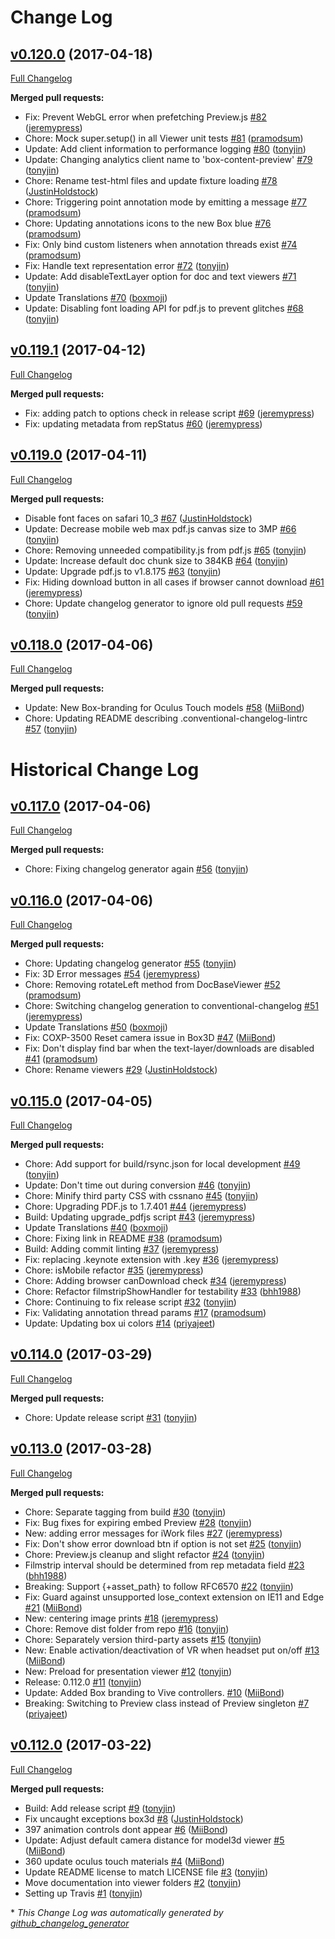 # Change Log

## [v0.120.0](https://github.com/box/box-content-preview/tree/v0.120.0) (2017-04-18)
[Full Changelog](https://github.com/box/box-content-preview/compare/v0.119.1...v0.120.0)

**Merged pull requests:**

- Fix: Prevent WebGL error when prefetching Preview.js [\#82](https://github.com/box/box-content-preview/pull/82) ([jeremypress](https://github.com/jeremypress))
- Chore: Mock super.setup\(\) in all Viewer unit tests [\#81](https://github.com/box/box-content-preview/pull/81) ([pramodsum](https://github.com/pramodsum))
- Update: Add client information to performance logging [\#80](https://github.com/box/box-content-preview/pull/80) ([tonyjin](https://github.com/tonyjin))
- Update: Changing analytics client name to 'box-content-preview' [\#79](https://github.com/box/box-content-preview/pull/79) ([tonyjin](https://github.com/tonyjin))
- Chore: Rename test-html files and update fixture loading [\#78](https://github.com/box/box-content-preview/pull/78) ([JustinHoldstock](https://github.com/JustinHoldstock))
- Chore: Triggering point annotation mode by emitting a message [\#77](https://github.com/box/box-content-preview/pull/77) ([pramodsum](https://github.com/pramodsum))
- Chore: Updating annotations icons to the new Box blue [\#76](https://github.com/box/box-content-preview/pull/76) ([pramodsum](https://github.com/pramodsum))
- Fix: Only bind custom listeners when annotation threads exist [\#74](https://github.com/box/box-content-preview/pull/74) ([pramodsum](https://github.com/pramodsum))
- Fix: Handle text representation error [\#72](https://github.com/box/box-content-preview/pull/72) ([tonyjin](https://github.com/tonyjin))
- Update: Add disableTextLayer option for doc and text viewers [\#71](https://github.com/box/box-content-preview/pull/71) ([tonyjin](https://github.com/tonyjin))
- Update Translations [\#70](https://github.com/box/box-content-preview/pull/70) ([boxmoji](https://github.com/boxmoji))
- Update: Disabling font loading API for pdf.js to prevent glitches [\#68](https://github.com/box/box-content-preview/pull/68) ([tonyjin](https://github.com/tonyjin))

## [v0.119.1](https://github.com/box/box-content-preview/tree/v0.119.1) (2017-04-12)
[Full Changelog](https://github.com/box/box-content-preview/compare/v0.119.0...v0.119.1)

**Merged pull requests:**

- Fix: adding patch to options check in release script [\#69](https://github.com/box/box-content-preview/pull/69) ([jeremypress](https://github.com/jeremypress))
- Fix: updating metadata from repStatus [\#60](https://github.com/box/box-content-preview/pull/60) ([jeremypress](https://github.com/jeremypress))

## [v0.119.0](https://github.com/box/box-content-preview/tree/v0.119.0) (2017-04-11)
[Full Changelog](https://github.com/box/box-content-preview/compare/v0.118.0...v0.119.0)

**Merged pull requests:**

- Disable font faces on safari 10\_3 [\#67](https://github.com/box/box-content-preview/pull/67) ([JustinHoldstock](https://github.com/JustinHoldstock))
- Update: Decrease mobile web max pdf.js canvas size to 3MP [\#66](https://github.com/box/box-content-preview/pull/66) ([tonyjin](https://github.com/tonyjin))
- Chore: Removing unneeded compatibility.js from pdf.js [\#65](https://github.com/box/box-content-preview/pull/65) ([tonyjin](https://github.com/tonyjin))
- Update: Increase default doc chunk size to 384KB [\#64](https://github.com/box/box-content-preview/pull/64) ([tonyjin](https://github.com/tonyjin))
- Update: Upgrade pdf.js to v1.8.175 [\#63](https://github.com/box/box-content-preview/pull/63) ([tonyjin](https://github.com/tonyjin))
- Fix: Hiding download button in all cases if browser cannot download [\#61](https://github.com/box/box-content-preview/pull/61) ([jeremypress](https://github.com/jeremypress))
- Chore: Update changelog generator to ignore old pull requests [\#59](https://github.com/box/box-content-preview/pull/59) ([tonyjin](https://github.com/tonyjin))

## [v0.118.0](https://github.com/box/box-content-preview/tree/v0.118.0) (2017-04-06)
[Full Changelog](https://github.com/box/box-content-preview/compare/v0.117.0...v0.118.0)

**Merged pull requests:**

- Update: New Box-branding for Oculus Touch models [\#58](https://github.com/box/box-content-preview/pull/58) ([MiiBond](https://github.com/MiiBond))
- Chore: Updating README describing .conventional-changelog-lintrc [\#57](https://github.com/box/box-content-preview/pull/57) ([tonyjin](https://github.com/tonyjin))

# Historical Change Log

## [v0.117.0](https://github.com/box/box-content-preview/tree/v0.117.0) (2017-04-06)
[Full Changelog](https://github.com/box/box-content-preview/compare/v0.116.0...v0.117.0)

**Merged pull requests:**

- Chore: Fixing changelog generator again [\#56](https://github.com/box/box-content-preview/pull/56) ([tonyjin](https://github.com/tonyjin))

## [v0.116.0](https://github.com/box/box-content-preview/tree/v0.116.0) (2017-04-06)
[Full Changelog](https://github.com/box/box-content-preview/compare/v0.115.0...v0.116.0)

**Merged pull requests:**

- Chore: Updating changelog generator [\#55](https://github.com/box/box-content-preview/pull/55) ([tonyjin](https://github.com/tonyjin))
- Fix: 3D Error messages [\#54](https://github.com/box/box-content-preview/pull/54) ([jeremypress](https://github.com/jeremypress))
- Chore: Removing rotateLeft method from DocBaseViewer [\#52](https://github.com/box/box-content-preview/pull/52) ([pramodsum](https://github.com/pramodsum))
- Chore: Switching changelog generation to conventional-changelog [\#51](https://github.com/box/box-content-preview/pull/51) ([jeremypress](https://github.com/jeremypress))
- Update Translations [\#50](https://github.com/box/box-content-preview/pull/50) ([boxmoji](https://github.com/boxmoji))
- Fix: COXP-3500 Reset camera issue in Box3D [\#47](https://github.com/box/box-content-preview/pull/47) ([MiiBond](https://github.com/MiiBond))
- Fix: Don't display find bar when the text-layer/downloads are disabled [\#41](https://github.com/box/box-content-preview/pull/41) ([pramodsum](https://github.com/pramodsum))
- Chore: Rename viewers [\#29](https://github.com/box/box-content-preview/pull/29) ([JustinHoldstock](https://github.com/JustinHoldstock))

## [v0.115.0](https://github.com/box/box-content-preview/tree/v0.115.0) (2017-04-05)
[Full Changelog](https://github.com/box/box-content-preview/compare/v0.114.0...v0.115.0)

**Merged pull requests:**

- Chore: Add support for build/rsync.json for local development [\#49](https://github.com/box/box-content-preview/pull/49) ([tonyjin](https://github.com/tonyjin))
- Update: Don't time out during conversion [\#46](https://github.com/box/box-content-preview/pull/46) ([tonyjin](https://github.com/tonyjin))
- Chore: Minify third party CSS with cssnano [\#45](https://github.com/box/box-content-preview/pull/45) ([tonyjin](https://github.com/tonyjin))
- Chore: Upgrading PDF.js to 1.7.401 [\#44](https://github.com/box/box-content-preview/pull/44) ([jeremypress](https://github.com/jeremypress))
- Build: Updating upgrade\_pdfjs script [\#43](https://github.com/box/box-content-preview/pull/43) ([jeremypress](https://github.com/jeremypress))
- Update Translations [\#40](https://github.com/box/box-content-preview/pull/40) ([boxmoji](https://github.com/boxmoji))
- Chore: Fixing link in README [\#38](https://github.com/box/box-content-preview/pull/38) ([pramodsum](https://github.com/pramodsum))
- Build: Adding commit linting [\#37](https://github.com/box/box-content-preview/pull/37) ([jeremypress](https://github.com/jeremypress))
- Fix: replacing .keynote extension with .key [\#36](https://github.com/box/box-content-preview/pull/36) ([jeremypress](https://github.com/jeremypress))
- Chore: isMobile refactor [\#35](https://github.com/box/box-content-preview/pull/35) ([jeremypress](https://github.com/jeremypress))
- Chore: Adding browser canDownload check [\#34](https://github.com/box/box-content-preview/pull/34) ([jeremypress](https://github.com/jeremypress))
- Chore: Refactor filmstripShowHandler for testability [\#33](https://github.com/box/box-content-preview/pull/33) ([bhh1988](https://github.com/bhh1988))
- Chore: Continuing to fix release script [\#32](https://github.com/box/box-content-preview/pull/32) ([tonyjin](https://github.com/tonyjin))
- Fix: Validating annotation thread params [\#17](https://github.com/box/box-content-preview/pull/17) ([pramodsum](https://github.com/pramodsum))
- Update: Updating box ui colors [\#14](https://github.com/box/box-content-preview/pull/14) ([priyajeet](https://github.com/priyajeet))

## [v0.114.0](https://github.com/box/box-content-preview/tree/v0.114.0) (2017-03-29)
[Full Changelog](https://github.com/box/box-content-preview/compare/v0.113.0...v0.114.0)

**Merged pull requests:**

- Chore: Update release script [\#31](https://github.com/box/box-content-preview/pull/31) ([tonyjin](https://github.com/tonyjin))

## [v0.113.0](https://github.com/box/box-content-preview/tree/v0.113.0) (2017-03-28)
[Full Changelog](https://github.com/box/box-content-preview/compare/v0.112.0...v0.113.0)

**Merged pull requests:**

- Chore: Separate tagging from build [\#30](https://github.com/box/box-content-preview/pull/30) ([tonyjin](https://github.com/tonyjin))
- Fix: Bug fixes for expiring embed Preview [\#28](https://github.com/box/box-content-preview/pull/28) ([tonyjin](https://github.com/tonyjin))
- New: adding error messages for iWork files [\#27](https://github.com/box/box-content-preview/pull/27) ([jeremypress](https://github.com/jeremypress))
- Fix: Don't show error download btn if option is not set [\#25](https://github.com/box/box-content-preview/pull/25) ([tonyjin](https://github.com/tonyjin))
- Chore: Preview.js cleanup and slight refactor [\#24](https://github.com/box/box-content-preview/pull/24) ([tonyjin](https://github.com/tonyjin))
- Filmstrip interval should be determined from rep metadata field [\#23](https://github.com/box/box-content-preview/pull/23) ([bhh1988](https://github.com/bhh1988))
- Breaking: Support {+asset\_path} to follow RFC6570 [\#22](https://github.com/box/box-content-preview/pull/22) ([tonyjin](https://github.com/tonyjin))
- Fix: Guard against unsupported lose\_context extension on IE11 and Edge [\#21](https://github.com/box/box-content-preview/pull/21) ([MiiBond](https://github.com/MiiBond))
- New: centering image prints [\#18](https://github.com/box/box-content-preview/pull/18) ([jeremypress](https://github.com/jeremypress))
- Chore: Remove dist folder from repo [\#16](https://github.com/box/box-content-preview/pull/16) ([tonyjin](https://github.com/tonyjin))
- Chore: Separately version third-party assets [\#15](https://github.com/box/box-content-preview/pull/15) ([tonyjin](https://github.com/tonyjin))
- New: Enable activation/deactivation of VR when headset put on/off [\#13](https://github.com/box/box-content-preview/pull/13) ([MiiBond](https://github.com/MiiBond))
- New: Preload for presentation viewer [\#12](https://github.com/box/box-content-preview/pull/12) ([tonyjin](https://github.com/tonyjin))
- Release: 0.112.0 [\#11](https://github.com/box/box-content-preview/pull/11) ([tonyjin](https://github.com/tonyjin))
- Update: Added Box branding to Vive controllers. [\#10](https://github.com/box/box-content-preview/pull/10) ([MiiBond](https://github.com/MiiBond))
- Breaking: Switching to Preview class instead of Preview singleton [\#7](https://github.com/box/box-content-preview/pull/7) ([priyajeet](https://github.com/priyajeet))

## [v0.112.0](https://github.com/box/box-content-preview/tree/v0.112.0) (2017-03-22)
[Full Changelog](https://github.com/box/box-content-preview/compare/v0.111.0...v0.112.0)

**Merged pull requests:**

- Build: Add release script [\#9](https://github.com/box/box-content-preview/pull/9) ([tonyjin](https://github.com/tonyjin))
- Fix uncaught exceptions box3d [\#8](https://github.com/box/box-content-preview/pull/8) ([JustinHoldstock](https://github.com/JustinHoldstock))
- 397 animation controls dont appear [\#6](https://github.com/box/box-content-preview/pull/6) ([MiiBond](https://github.com/MiiBond))
- Update: Adjust default camera distance for model3d viewer [\#5](https://github.com/box/box-content-preview/pull/5) ([MiiBond](https://github.com/MiiBond))
- 360 update oculus touch materials [\#4](https://github.com/box/box-content-preview/pull/4) ([MiiBond](https://github.com/MiiBond))
- Update README license to match LICENSE file [\#3](https://github.com/box/box-content-preview/pull/3) ([tonyjin](https://github.com/tonyjin))
- Move documentation into viewer folders [\#2](https://github.com/box/box-content-preview/pull/2) ([tonyjin](https://github.com/tonyjin))
- Setting up Travis [\#1](https://github.com/box/box-content-preview/pull/1) ([tonyjin](https://github.com/tonyjin))


\* *This Change Log was automatically generated by [github_changelog_generator](https://github.com/skywinder/Github-Changelog-Generator)*
